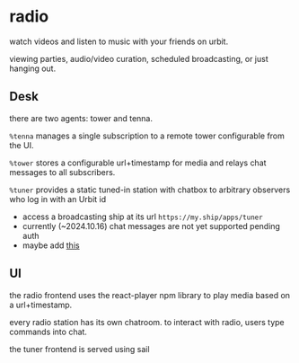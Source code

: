 # radio

watch videos and listen to music with your friends on urbit.

viewing parties, audio/video curation, scheduled broadcasting, or just hanging out.

## Desk

there are two agents: tower and tenna.

`%tenna` manages a single subscription to a remote tower configurable from the UI.

`%tower` stores a configurable url+timestamp for media and relays chat messages to all subscribers.

`%tuner` provides a static tuned-in station with chatbox to arbitrary observers who log in with an Urbit id

- access a broadcasting ship at its url `https://my.ship/apps/tuner`
- currently (~2024.10.16) chat messages are not yet supported pending auth
- maybe add [this](https://github.com/urbit/urbit/blob/01afc2a143fcfb24904a6d64ee124d68307fac2c/pkg/arvo/app/weather.hoon)

## UI

the radio frontend uses the react-player npm library to play media based on a url+timestamp.

every radio station has its own chatroom. to interact with radio, users type commands into chat.

the tuner frontend is served using sail
